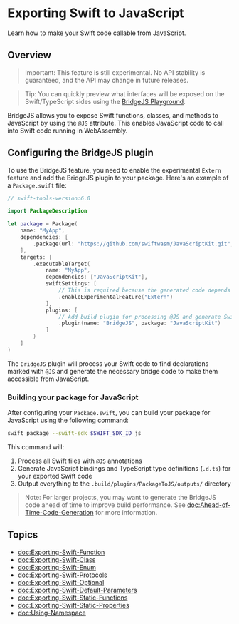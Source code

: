 # Exporting Swift to JavaScript

Learn how to make your Swift code callable from JavaScript.

## Overview

> Important: This feature is still experimental. No API stability is guaranteed, and the API may change in future releases.

> Tip: You can quickly preview what interfaces will be exposed on the Swift/TypeScript sides using the [BridgeJS Playground](https://swiftwasm.org/JavaScriptKit/PlayBridgeJS/).

BridgeJS allows you to expose Swift functions, classes, and methods to JavaScript by using the `@JS` attribute. This enables JavaScript code to call into Swift code running in WebAssembly.

## Configuring the BridgeJS plugin

To use the BridgeJS feature, you need to enable the experimental `Extern` feature and add the BridgeJS plugin to your package. Here's an example of a `Package.swift` file:

```swift
// swift-tools-version:6.0

import PackageDescription

let package = Package(
    name: "MyApp",
    dependencies: [
        .package(url: "https://github.com/swiftwasm/JavaScriptKit.git", branch: "main")
    ],
    targets: [
        .executableTarget(
            name: "MyApp",
            dependencies: ["JavaScriptKit"],
            swiftSettings: [
                // This is required because the generated code depends on @_extern(wasm)
                .enableExperimentalFeature("Extern")
            ],
            plugins: [
                // Add build plugin for processing @JS and generate Swift glue code
                .plugin(name: "BridgeJS", package: "JavaScriptKit")
            ]
        )
    ]
)
```

The `BridgeJS` plugin will process your Swift code to find declarations marked with `@JS` and generate the necessary bridge code to make them accessible from JavaScript.

### Building your package for JavaScript

After configuring your `Package.swift`, you can build your package for JavaScript using the following command:

```bash
swift package --swift-sdk $SWIFT_SDK_ID js
```

This command will:

1. Process all Swift files with `@JS` annotations
2. Generate JavaScript bindings and TypeScript type definitions (`.d.ts`) for your exported Swift code
3. Output everything to the `.build/plugins/PackageToJS/outputs/` directory

> Note: For larger projects, you may want to generate the BridgeJS code ahead of time to improve build performance. See <doc:Ahead-of-Time-Code-Generation> for more information.



## Topics

- <doc:Exporting-Swift-Function>
- <doc:Exporting-Swift-Class>
- <doc:Exporting-Swift-Enum>
- <doc:Exporting-Swift-Protocols>
- <doc:Exporting-Swift-Optional>
- <doc:Exporting-Swift-Default-Parameters>
- <doc:Exporting-Swift-Static-Functions>
- <doc:Exporting-Swift-Static-Properties>
- <doc:Using-Namespace>
